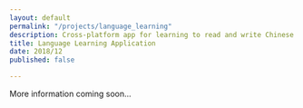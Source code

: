 ```yaml
---
layout: default
permalink: "/projects/language_learning"
description: Cross-platform app for learning to read and write Chinese Characters
title: Language Learning Application
date: 2018/12
published: false

---
```

More information coming soon...